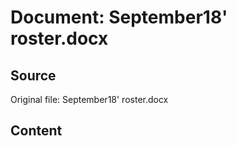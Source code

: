 # Document: September18' roster.docx

## Source
Original file: September18' roster.docx

## Content


